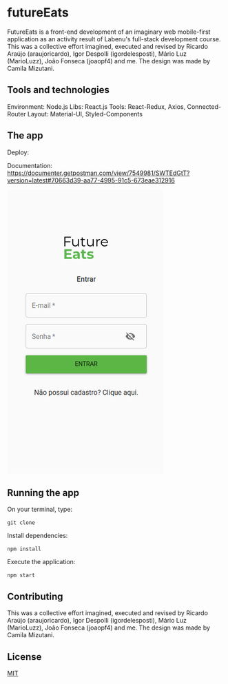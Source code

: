 # futureEats

FutureEats is a front-end development of an imaginary web mobile-first application as an activity result of Labenu's full-stack development course. This was a collective effort imagined, executed and revised by Ricardo Araújo (araujoricardo), Igor Despolli (igordelesposti), Mário Luz (MarioLuzz), João Fonseca (joaopf4) and me. The design was made by Camila Mizutani.

## Tools and technologies
Environment: Node.js
Libs: React.js 
Tools: React-Redux, Axios, Connected-Router
Layout: Material-UI, Styled-Components

## The app

Deploy: 

Documentation: https://documenter.getpostman.com/view/7549981/SWTEdGtT?version=latest#70663d39-aa77-4995-91c5-673eae312916

![Print screen of login page](https://github.com/Meira-JH/futureEats/blob/master/futureEats/src/imgs/loginPageFutureEats.png)


## Running the app

On your terminal, type:

```
git clone 
```

Install dependencies:
```
npm install
```

Execute the application:
```
npm start 
```

## Contributing
This was a collective effort imagined, executed and revised by Ricardo Araújo (araujoricardo), Igor Despolli (igordelesposti), Mário Luz (MarioLuzz), João Fonseca (joaopf4) and me. The design was made by Camila Mizutani.

## License
[MIT](https://choosealicense.com/licenses/mit/)
